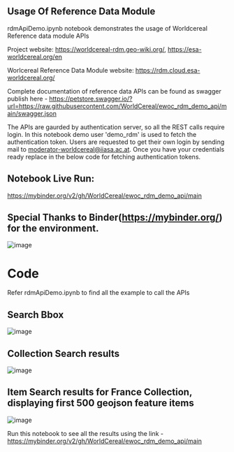 
## Usage Of Reference Data Module

rdmApiDemo.ipynb notebook demonstrates the usage of Worldcereal Reference data module APIs

Project website: https://worldcereal-rdm.geo-wiki.org/, https://esa-worldcereal.org/en

Worlcereal Reference Data Module website: https://rdm.cloud.esa-worldcereal.org/

Complete documentation of reference data APIs can be found as swagger publish here - https://petstore.swagger.io/?url=https://raw.githubusercontent.com/WorldCereal/ewoc_rdm_demo_api/main/swagger.json

The APIs are gaurded by authentication server, so all the REST calls require login. In this notebook demo user 'demo_rdm' is used to fetch the authentication token. Users are requested to get their own login by sending mail to moderator-worldcereal@iiasa.ac.at. Once you have your credentials ready replace in the below code for fetching authentication tokens.

## Notebook Live Run:
https://mybinder.org/v2/gh/WorldCereal/ewoc_rdm_demo_api/main

## Special Thanks to Binder(https://mybinder.org/) for the environment.
![image](https://user-images.githubusercontent.com/52455330/202429516-eaf62c01-b359-41be-8763-1a4a415bfe7d.png)


# Code
Refer rdmApiDemo.ipynb to find all the example to call the APIs 

## Search Bbox
![image](https://user-images.githubusercontent.com/52455330/202476397-6733a3eb-f34f-4a5d-8bae-14a7b0bbb25a.png)

## Collection Search results
![image](https://user-images.githubusercontent.com/52455330/202692129-3fe442b1-b817-4186-8330-3b70edf14e50.png)


## Item Search results for France Collection, displaying first 500 geojson feature items
![image](https://user-images.githubusercontent.com/52455330/202692255-fc5c0b19-a7bf-4b16-a4f7-73b15422a358.png)


Run this notebook to see all the results using the link - https://mybinder.org/v2/gh/WorldCereal/ewoc_rdm_demo_api/main



